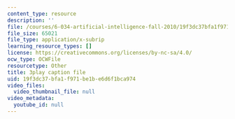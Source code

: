 ```yaml
---
content_type: resource
description: ''
file: /courses/6-034-artificial-intelligence-fall-2010/19f3dc37bfa1f971be1be6d6f1bca974_TjZBTDzGeGg.srt
file_size: 65021
file_type: application/x-subrip
learning_resource_types: []
license: https://creativecommons.org/licenses/by-nc-sa/4.0/
ocw_type: OCWFile
resourcetype: Other
title: 3play caption file
uid: 19f3dc37-bfa1-f971-be1b-e6d6f1bca974
video_files:
  video_thumbnail_file: null
video_metadata:
  youtube_id: null
---
```

